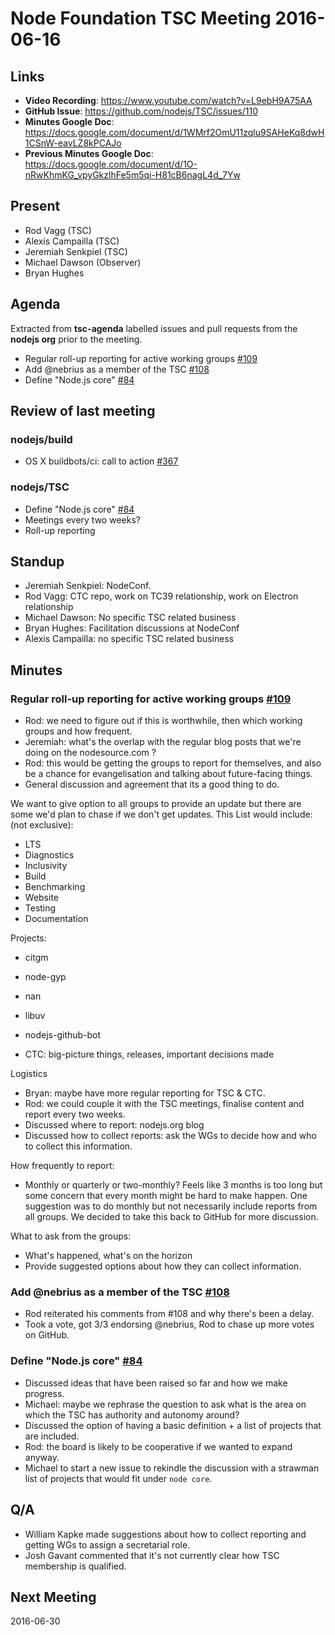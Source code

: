 # Node Foundation TSC Meeting 2016-06-16

## Links

* **Video Recording**: https://www.youtube.com/watch?v=L9ebH9A75AA
* **GitHub Issue**: https://github.com/nodejs/TSC/issues/110
* **Minutes Google Doc**: <https://docs.google.com/document/d/1WMrf2OmU11zqlu9SAHeKq8dwH1CSnW-eavLZ8kPCAJo>
* **Previous Minutes Google Doc**: <https://docs.google.com/document/d/1O-nRwKhmKG_vpyGkzlhFe5m5qi-H81cB6nagL4d_7Yw>

## Present

* Rod Vagg (TSC)
* Alexis Campailla (TSC)
* Jeremiah Senkpiel (TSC)
* Michael Dawson (Observer)
* Bryan Hughes

## Agenda

Extracted from **tsc-agenda** labelled issues and pull requests
from the **nodejs org** prior to the meeting.

* Regular roll-up reporting for active working groups
  [#109](https://github.com/nodejs/TSC/issues/109)
* Add @nebrius as a member of the TSC
  [#108](https://github.com/nodejs/TSC/pull/108)
* Define "Node.js core" [#84](https://github.com/nodejs/TSC/issues/84)

## Review of last meeting

### nodejs/build

* OS X buildbots/ci: call to action [#367](https://github.com/nodejs/build/issues/367)

### nodejs/TSC

* Define "Node.js core" [#84](https://github.com/nodejs/TSC/issues/84)
* Meetings every two weeks?
* Roll-up reporting

## Standup

* Jeremiah Senkpiel: NodeConf.
* Rod Vagg: CTC repo, work on TC39 relationship, work on Electron relationship
* Michael Dawson: No specific TSC related business
* Bryan Hughes: Facilitation discussions at NodeConf
* Alexis Campailla: no specific TSC related business

## Minutes

### Regular roll-up reporting for active working groups [#109](https://github.com/nodejs/TSC/issues/109)

* Rod: we need to figure out if this is worthwhile, then which
  working groups and how frequent.
* Jeremiah: what's the overlap with the regular blog posts
  that we're doing on the nodesource.com ?
* Rod: this would be getting the groups to report for themselves,
  and also be a chance for evangelisation and talking about future-facing things.
* General discussion and agreement that its a good thing to do.

We want to give option to all groups to provide an update but there
are some we'd plan to chase if we don't get updates.  This List
would include: (not exclusive):

* LTS
* Diagnostics
* Inclusivity
* Build
* Benchmarking
* Website
* Testing
* Documentation

Projects:

* citgm
* node-gyp
* nan
* libuv
* nodejs-github-bot

* CTC: big-picture things, releases, important decisions made

Logistics

* Bryan: maybe have more regular reporting for TSC & CTC.
* Rod: we could couple it with the TSC meetings,
  finalise content and report every two weeks.
* Discussed where to report: nodejs.org blog
* Discussed how to collect reports: ask the WGs to decide
  how and who to collect this information.

How frequently to report:

* Monthly or quarterly or two-monthly? Feels
  like 3 months is too long but some concern that
  every month might be hard to make happen.  One
  suggestion was to do monthly but not necessarily
  include reports from all groups. We decided to
  take this back to GitHub for more discussion.

What to ask from the groups:

* What's happened, what's on the horizon
* Provide suggested options about how they
  can collect information.

### Add @nebrius as a member of the TSC [#108](https://github.com/nodejs/TSC/pull/108)

* Rod reiterated his comments from #108 and why there's been a delay.
* Took a vote, got 3/3 endorsing @nebrius, Rod to chase up more votes on GitHub.

### Define "Node.js core" [#84](https://github.com/nodejs/TSC/issues/84)

* Discussed ideas that have been raised so far and how we make progress.
* Michael: maybe we rephrase the question to ask what is the area
  on which the TSC has authority and autonomy around?
* Discussed the option of having a basic definition +
  a list of projects that are included.
* Rod: the board is likely to be cooperative if we wanted to expand anyway.
* Michael to start a new issue to rekindle the discussion with a strawman
  list of projects that would fit under `node core`.

## Q/A

* William Kapke made suggestions about how to collect reporting
  and getting WGs to assign a secretarial role.
* Josh Gavant commented that it's not currently clear how
  TSC membership is qualified.

## Next Meeting

2016-06-30
